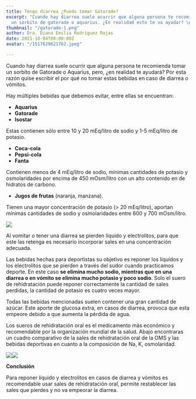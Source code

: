 ```yaml
---
title: Tengo diarrea ¿Puedo tomar Gatorade?
excerpt: "Cuando hay diarrea suele ocurrir que alguna persona te recomienda tomar
  un sorbito de gatorade o aquarius. ¿En realidad esto te va ayudar? \n"
thumbnail: "/gatorade-1.png"
author: Dra. Diana Emilia Rodríguez Rojas
date: 2021-10-04T00:00:00Z
avatar: "/1517629621762.jpeg"

---
```

Cuando hay diarrea suele ocurrir que alguna persona te recomienda tomar un sorbito de Gatorade o Aquarius, pero, ¿en realidad te ayudará? Por esta razón quise escribir el por qué no tomar estas bebidas en caso de diarrea o vómitos.

Hay múltiples bebidas que debemos evitar, entre ellas se encuentran:

* **Aquarius**
* **Gatorade**
* **Isostar**

Estas contienen sólo entre 10 y 20 mEq/litro de sodio y 1-5 mEq/litro de potasio.

* **Coca-cola**
* **Pepsi-cola**
* **Fanta**

Contienen menos de 4 mEq/litro de sodio, mínimas cantidades de potasio y osmolaridades por encima de 450 mOsm/litro con un alto contenido en de hidratos de carbono.

* **Jugos de frutas** (naranja, manzana).

Tienen una mayor concentración de potasio (> 20 mEq/litro), aportan mínimas cantidades de sodio y osmolaridades entre 600 y 700 mOsm/litro.

![](/bebidas-deportivas.jpeg)

Al vomitar o tener una diarrea se pierden líquido y electrolitos, para que este las retenga es necesario incorporar sales en una concentración adecuada.

Las bebidas hechas para deportistas su objetivo es reponer los líquidos y los electrolitos que se pierden a través del sudor cuando practicamos deporte. En este caso **se elimina mucho sodio, mientras que en una diarrea o en vómito se elimina mucho potasio y poco sodio**. Solo el suero de rehidratación puede reponer correctamente la cantidad de sales perdidas, la cantidad de potasio es cuatro veces mayor.

Todas las bebidas mencionadas suelen contener una gran cantidad de azúcar. Este aporte de glucosa extra, en casos de diarrea, provoca que esta empeore debido a que aumenta la pérdida de agua.

Los sueros de rehidratación oral es el medicamento más económico y recomendable por la organización mundial de la salud. Abajo encontraras un cuadro comparativo de la sales de rehidratación oral de la OMS y las bebidas deportivas en cuanto a la composición de Na, K, osmolaridad.

![](/captura-de-pantalla-2021-10-04-a-la-s-8-50-08-p-m-1.png)![](/sro-10-25g-500ml_w_1500.jpeg)

**Conclusión**

Para reponer líquido y electrolitos en casos de diarrea y vómitos es recomendable usar sales de rehidratación oral, permite restablecer las sales que pierdes y no va empeorar la diarrea.